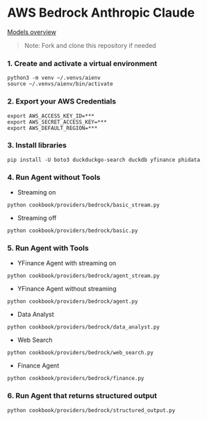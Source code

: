 # AWS Bedrock Anthropic Claude

[Models overview](https://docs.anthropic.com/claude/docs/models-overview)

> Note: Fork and clone this repository if needed

### 1. Create and activate a virtual environment

```shell
python3 -m venv ~/.venvs/aienv
source ~/.venvs/aienv/bin/activate
```

### 2. Export your AWS Credentials

```shell
export AWS_ACCESS_KEY_ID=***
export AWS_SECRET_ACCESS_KEY=***
export AWS_DEFAULT_REGION=***
```

### 3. Install libraries

```shell
pip install -U boto3 duckduckgo-search duckdb yfinance phidata
```

### 4. Run Agent without Tools

- Streaming on

```shell
python cookbook/providers/bedrock/basic_stream.py
```

- Streaming off

```shell
python cookbook/providers/bedrock/basic.py
```

### 5. Run Agent with Tools

- YFinance Agent with streaming on

```shell
python cookbook/providers/bedrock/agent_stream.py
```

- YFinance Agent without streaming

```shell
python cookbook/providers/bedrock/agent.py
```

- Data Analyst

```shell
python cookbook/providers/bedrock/data_analyst.py
```

- Web Search

```shell
python cookbook/providers/bedrock/web_search.py
```

- Finance Agent

```shell
python cookbook/providers/bedrock/finance.py
```

### 6. Run Agent that returns structured output

```shell
python cookbook/providers/bedrock/structured_output.py
```
